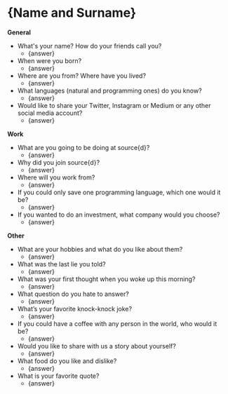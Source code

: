 # {Name and Surname}

**General**
- What's your name? How do your friends call you? 
  - {answer}
- When were you born?
  - {answer}
- Where are you from? Where have you lived?
  - {answer}
- What languages (natural and programming ones) do you know?
  - {answer}
- Would like to share your Twitter, Instagram or Medium or any other social media account?
  - {answer}

**Work**
- What are you going to be doing at source{d}?
  - {answer}
- Why did you join source{d}?
  - {answer}
- Where will you work from?
  - {answer}
- If you could only save one programming language, which one would it be? 
  - {answer}
- If you wanted to do an investment, what company would you choose?
  - {answer}

**Other**
- What are your hobbies and what do you like about them?
  - {answer}
- What was the last lie you told?
  - {answer}
- What was your first thought when you woke up this morning?
  - {answer}
- What question do you hate to answer?
  - {answer}
- What’s your favorite knock-knock joke?
  - {answer}
- If you could have a coffee with any person in the world, who would it be?
  - {answer}
- Would you like to share with us a story about yourself?
  - {answer}
- What food do you like and dislike?
  - {answer}
- What is your favorite quote?
  - {answer}
